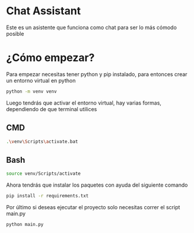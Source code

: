 # Chat Assistant

Este es un asistente que funciona como chat para ser lo más cómodo posible

# ¿Cómo empezar?

Para empezar necesitas tener python y pip instalado, para entonces crear un entorno virtual en python

```bash
python -m venv venv
```

Luego tendrás que activar el entorno virtual, hay varias formas, dependiendo de que terminal utilices

## CMD

```bash
.\venv\Scripts\activate.bat
```

## Bash

```bash
source venv/Scripts/activate
```

Ahora tendrás que instalar los paquetes con ayuda del siguiente comando

```bash
pip install -r requirements.txt
```

Por último si deseas ejecutar el proyecto solo necesitas correr el script main.py

```bash
python main.py
```
